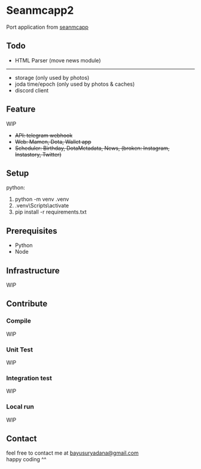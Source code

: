 # Seanmcapp2
Port application from [seanmcapp](https://github.com/bayusuryadana/seanmcapp)

## Todo
- HTML Parser (move news module)
-----
- storage (only used by photos)
- joda time/epoch (only used by photos & caches)
- discord client

## Feature
WIP
- ~~API: telegram webhook~~
- ~~Web: Mamen, Dota, Wallet app~~
- ~~Scheduler: Birthday, DotaMetadata, News, (broken: Instagram, Instastory, Twitter)~~

## Setup
python:
1. python -m venv .venv
2. .venv\Scripts\activate
3. pip install -r requirements.txt 

## Prerequisites
- Python
- Node
 
## Infrastructure
WIP

## Contribute
### Compile
WIP

### Unit Test
WIP

### Integration test
WIP

### Local run
WIP

## Contact
feel free to contact me at bayusuryadana@gmail.com  
happy coding ^^